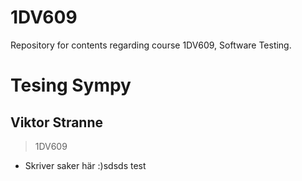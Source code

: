 # 1DV609
Repository for contents regarding course 1DV609, Software Testing.

# Tesing Sympy
## Viktor Stranne

> 1DV609
- Skriver saker här :)sdsds test
